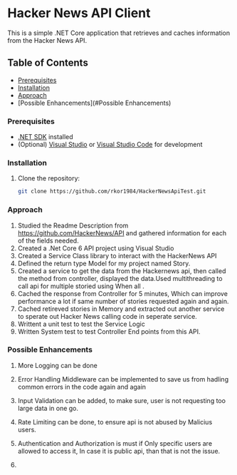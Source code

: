 # Hacker News API Client

This is a simple .NET Core application that retrieves and caches information from the Hacker News API.

## Table of Contents

  - [Prerequisites](#prerequisites)
  - [Installation](#installation)
  - [Approach](#Approach)
  - [Possible Enhancements](#Possible Enhancements)



### Prerequisites
- [.NET SDK](https://dotnet.microsoft.com/download) installed
- (Optional) [Visual Studio](https://visualstudio.microsoft.com/downloads/) or [Visual Studio Code](https://code.visualstudio.com/) for development

### Installation
1. Clone the repository:
   ```bash
   git clone https://github.com/rkor1984/HackerNewsApiTest.git
   
### Approach
1. Studied the Readme Description from https://github.com/HackerNews/API and gathered information for each of the fields needed.
2. Created a .Net Core 6 API project using Visual Studio
3. Created a Service Class library to interact with the HackerNews API
4. Defined the return type Model for my project named Story.
5. Created a service to get the data from the Hackernews api, then called the method from controller, displayed the data.Used multithreading to call api for multiple storied using When all .
6. Cached the response from Controller for 5 minutes, Which can improve performance a lot if same number of stories requested again and again.
7. Cached retireved stories in Memory and extracted out another service to sperate out Hacker News calling code in seperate service.
8. Writtent a unit test to test the Service Logic
9. Written System test to test Controller End points from this API.
    
### Possible Enhancements
1. More Logging can be done
2. Error Handling Middleware can be implemented to save us from hadling common errors in the code again and again
3. Input Validation can be added, to make sure, user is not requesting too large data in one go.
4. Rate Limiting can be done, to ensure api is not abused by Malicius  users.
5. Authentication and Authorization is must if Only specific users are allowed to access it, In case it is public api, than that is not the issue.
   
7. 
